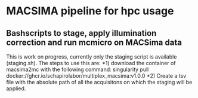 # MACSIMA pipeline for hpc usage
## Bashscripts to stage, apply illumination correction and run mcmicro on MACSima data

This is work on progress, currently only the staging script is available (staging.sh).  The steps to use this are:
*1) download the container of macsima2mc with the following command:
singularity pull docker://ghcr.io/schapirolabor/multiplex_macsima:v1.0.0
*2) Create a tsv file with the absolute path of all the acquisitons on which the staging will be applied.
